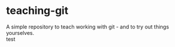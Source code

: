 # teaching-git
A simple repository to teach working with git - and to try out things yourselves.\
test
